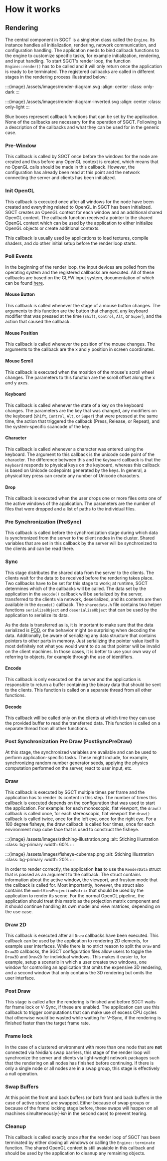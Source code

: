 # How it works
## Rendering
The central component in SGCT is a singleton class called the `Engine`. Its instance handles all initialization, rendering, network communication, and configuration handling. The application needs to bind callback functions to the engine to customize specific tasks, for example initialization, rendering, and input handling. To start SGCT's render loop, the function `Engine::render()` has to be called and it will only return once the application is ready to be terminated. The registered callbacks are called in different stages in the rendering process illustrated below:

:::{image} /assets/images/render-diagram.svg
:align: center
:class: only-dark
:::

:::{image} /assets/images/render-diagram-inverted.svg
:align: center
:class: only-light
:::


Blue boxes represent callback functions that can be set by the application. None of the callbacks are necessary for the operation of SGCT. Following is a description of the callbacks and what they can be used for in the generic case.


### Pre-Window
This callback is called by SGCT once before the windows for the node are created and thus before any OpenGL context is created, which means that no OpenGL calls should be made in this callback. However, the configuration has already been read at this point and the network connecting the server and clients has been initialized.


### Init OpenGL
This callback is executed once after all windows for the node have been created and everything related to OpenGL in SGCT has been initialized. SGCT creates an OpenGL context for each window and an additional shared OpenGL context. The callback function received a pointer to the shared OpenGL context which can be used by the application to either initialize OpenGL objects or create additional contexts.

This callback is usually used by applications to load textures, compile shaders, and do other initial setup before the render loop starts.


### Poll Events
In the beginning of the render loop, the input devices are polled from the operating system and the registered callbacks are executed. All of these callbacks are based on the GLFW input system, documentation of which can be found [here](https://www.glfw.org/docs/3.0/group__input.html).

#### Mouse Button
This callback is called whenever the stage of a mouse button changes. The arguments to this function are the button that changed, any keyboard modifier that was pressed at the time (`Shift`, `Control`, `Alt`, or `Super`), and the action that caused the callback.

#### Mouse Position
This callback is called whenever the position of the mouse changes. The arguments to the callback are the x and y position in screen coordinates.

#### Mouse Scroll
This callback is executed when the mosition of the mouse's scroll wheel changes. The parameters to this function are the scroll offset along the x and y axes.

#### Keyboard
This callback is called whenever the state of a key on the keyboard changes. The parameters are the key that was changed, any modifiers on the keyboard (`Shift`, `Control`, `Alt`, or `Super`) that were pressed at the same time, the action that triggered the callback (Press, Release, or Repeat), and the system-specific scancode of the key.

#### Character
This callback is called whenever a character was entered using the keyboard. The argument to this callback is the unicode code point of the character. The difference between this and the `Keyboard` callback is that the `Keyboard` responds to physical keys on the keyboard, whereas this callback is based on Unicode codepoints generated by the keys. In general, a physical key press can create any number of Unicode characters.

#### Drop
This callback is executed when the user drops one or more files onto one of the active windows of the application. The parameters are the number of files that were dropped and a list of paths to the individual files.


### Pre Synchronization (PreSync)
This callback is called before the synchronization stage during which data is synchronized from the server to the client nodes in the cluster. Shared variables that are set in this callback by the server will be synchronized to the clients and can be read there.

### Sync
This stage distributes the shared data from the server to the clients. The clients wait for the data to be received before the rendering takes place. Two callbacks have to be set for this stage to work; at runtime, SGCT determines which of the callbacks will be called. The data set by the application in the `encode()` callback will be serialized by the server, transferred to the clients via network, deserialized, and its contents are then available in the `decode()` callback. The `shareddata.h` file contains two helper functions `serializeObject` and `deserializeObject` that can be used by the application to serialize its data.

As the data is transferred as is, it is important to make sure that the data serialized is [POD](https://en.cppreference.com/w/cpp/named_req/PODType), or the behavior might be surprising when decoding the data. Additionally, be aware of serializing any data structure that contains pointers to other parts in memory. Just serializing the pointer value itself is most definitely not what you would want to do as that pointer will be invalid on the client machines. In those cases, it is better to use your own way of referring to objects, for example through the use of identifiers.

#### Encode
This callback is only executed on the server and the application is responsible to return a buffer containing the binary data that should be sent to the clients. This function is called on a separate thread from all other functions.

#### Decode
This callback will be called only on the clients at which time they can use the provided buffer to read the transferred data. This function is called on a separate thread from all other functions.


### Post Synchronization Pre Draw (PostSyncPreDraw)
At this stage, the synchronized variables are available and can be used to perform application-specific tasks. These might include, for example, synchronizing random number generator seeds, applying the physics computation performed on the server, react to user input, etc.


### Draw
This callback is executed by SGCT multiple times per frame and the application has to render its content in this step. The number of times this callback is executed depends on the configuration that was used to start the application. For example: for each monoscopic, flat viewport, the `draw()` callback is called once, for each stereoscopic, flat viewport the `draw()` callback is called twice, once for the left eye, once for the right eye. For a 180 degree fisheye, the draw callback is called four times, once for each environment map cube face that is used to construct the fisheye.

:::{image} /assets/images/stitching-illustration.png
:alt: Stiching Illustration
:class: bg-primary
:width: 60%
:::

:::{image} /assets/images/fisheye-cubemap.png
:alt: Stiching Illustration
:class: bg-primary
:width: 20%
:::

In order to render correctly, the application **has** to use the `RenderData` struct that is passed as an argument to the callback. The struct contains information about the active window, the viewport, and frustum mode that the callback is called for. Most importantly, however, the struct also contains the `modelViewProjectionMatrix` that should be used by the application to render its scene. For the normal OpenGL pipeline, the application should treat this matrix as the projection matrix component and it should continue handling its own model and view matrices, depending on the use case.


### Draw 2D
This callback is executed after all `Draw` callbacks have been executed. This callback can be used by the application to rendering 2D elements, for example user interfaces. While there is no strict reason to split the `Draw` and `Draw2D` callbacks, the SGCT configuration files allow users to toggle the `Draw3D` and `Draw2D` for individual windows. This makes it easier to, for example, setup a scenario in which a user creates two windows, one window for controlling an application that omits the expensive 3D rendering, and a second window that only contains the 3D rendering but omits the user interface.


### Post Draw
This stage is called after the rendering is finished and before SGCT waits for frame lock or V-Sync, if these are enabled. The application can use this callback to trigger computations that can make use of excess CPU cycles that otherwise would be wasted while waiting for V-Sync, if the rendering is finished faster than the target frame rate.


### Frame lock
In the case of a clustered environment with more than one node that are **not** connected via Nvidia's swap barriers, this stage of the render loop will synchronize the server and clients via light-weight network packages such that the rendering on all nodes has finished before continuing. If there is only a single node or all nodes are in a swap group, this stage is effectively a null operation.


### Swap Buffers
At this point the front and back buffers (or both front and back buffers in the case of active stereo) are swapped. Either because of swap groups or because of the frame locking stage before, these swaps will happen on all machines simulteneously(*-ish* in the second case) to prevent tearing.


### Cleanup
This callback is called exactly once after the render loop of SGCT has been terminated by either closing all windows or calling the `Engine::terminate` function. The shared OpenGL context is still avaiable in this callback and should be used by the application to cleanup any remaining objects.
